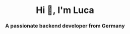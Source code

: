 <h1 align="center">Hi 👋, I'm Luca</h1>
<h3 align="center">A passionate backend developer from Germany</h3>
